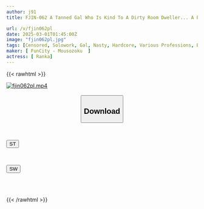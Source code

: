 ```yaml
---
author: j91
title: FJIN-062 A Tanned Gal Who Is Kind To A Dirty Room Dweller... A Part-time Housekeeper, Ranka, Who Provokes With Her Big Ass

url: /v/fjin062pl
date: 2025-03-01T01:45:00Z
image: "fjin062pl.jpg"
tags: [Censored, Solowork, Gal, Nasty, Hardcore, Various Professions, Butt, Sun tan	]
maker: [ FunCity - Mousozoku  ]
actress: [ Ranka]
---
```



{{< rawhtml >}}

<div class="video" data-videoid="2KRQQzDdZ8iZ2Xm">
    <a href="javascript:;">
        <img src="/v/fjin062pl/fjin062pl.jpg" width="WIDTH" height="HEIGHT" alt="fjin062pl.mp4" loading="lazy">
    </a>
</div>

<script type="text/javascript" src="https://j91.asia/asset/on-demand-st.js"></script>

<br>
  <link rel="stylesheet" href="https://j91.asia/asset/bs5.css">
  
  <center>
  <button class="btn btn-primary" type="button" data-bs-toggle="collapse" data-bs-target=".multi-collapse" aria-expanded="false" aria-controls="multiCollapseExample1 multiCollapseExample2"><h2>Download</h2></button></center>
</p>
<div class="row">
  <div class="col">
    <div class="collapse multi-collapse" id="multiCollapseExample1">
      <div class="card card-body">
	      	      <br>
<div class="buttons">  
<p><a href="/v/fjin062pl/st.html" target="_blank"><button class="btn-hover color-3"><i class="fa fa-download"></i> ST</button></a></p></div>
    </div>
  </div>
</div>
  <div class="col">
    <div class="collapse multi-collapse" id="multiCollapseExample2">
      <div class="card card-body">
	      <br>
<div class="buttons">
<p><a href="/v/fjin062pl/sw.html" target="_blank"><button class="btn-hover color-2"><i class="fa fa-download"></i> SW</button></a></p></div>
<br><br>
      </div>
    </div>
  </div>
</div>

{{< /rawhtml >}}